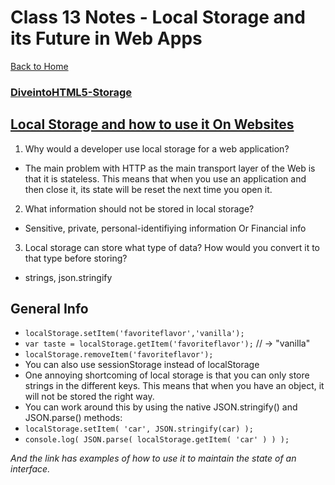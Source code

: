 # Class 13 Notes - Local Storage and its Future in Web Apps

[Back to Home](../README.md)

### [DiveintoHTML5-Storage](https://github.com/html5doctor/diveintohtml5/blob/gh-pages/storage.html)

## [Local Storage and how to use it On Websites](https://www.smashingmagazine.com/2010/10/local-storage-and-how-to-use-it/)

1) Why would a developer use local storage for a web application?

+ The main problem with HTTP as the main transport layer of the Web is that it is stateless. This means that when you use an application and then close it, its state will be reset the next time you open it.

2) What information should not be stored in local storage?

+ Sensitive, private, personal-identifiying information Or Financial info

3) Local storage can store what type of data? How would you convert it to that type before storing?

+ strings, json.stringify

## General Info

+ `localStorage.setItem('favoriteflavor','vanilla');`
+ `var taste = localStorage.getItem('favoriteflavor');`
// -> "vanilla"
+ `localStorage.removeItem('favoriteflavor');`
+  You can also use sessionStorage instead of localStorage 
+ One annoying shortcoming of local storage is that you can only store strings in the different keys. This means that when you have an object, it will not be stored the right way.
+ You can work around this by using the native JSON.stringify() and JSON.parse() methods:
+ `localStorage.setItem( 'car', JSON.stringify(car) );`
+ `console.log( JSON.parse( localStorage.getItem( 'car' ) ) );`

*And the link has examples of how to use it to maintain the state of an interface.*
